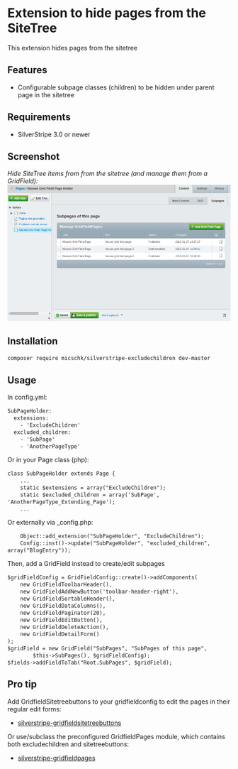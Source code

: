 Extension to hide pages from the SiteTree
=========================================

This extension hides pages from the sitetree

## Features

  * Configurable subpage classes (children) to be hidden under parent page in the sitetree

## Requirements

 * SilverStripe 3.0 or newer


## Screenshot
*Hide SiteTree items from from the sitetree (and manage them from a GridField):*
![](images/screenshots/holderscreen.png)


## Installation

```
composer require micschk/silverstripe-excludechildren dev-master
```

## Usage

In config.yml:

	SubPageHolder:
	  extensions:
		- 'ExcludeChildren'
	  excluded_children:
		- 'SubPage'
		- 'AnotherPageType'

Or in your Page class (php):

	class SubPageHolder extends Page {
		...
		static $extensions = array("ExcludeChildren");
		static $excluded_children = array('SubPage', 'AnotherPageType_Extending_Page');
		...

Or externally via _config.php:

		Object::add_extension("SubPageHolder", "ExcludeChildren");
		Config::inst()->update("SubPageHolder", "excluded_children", array("BlogEntry"));

Then, add a GridField instead to create/edit subpages

	$gridFieldConfig = GridFieldConfig::create()->addComponents(
		new GridFieldToolbarHeader(),
		new GridFieldAddNewButton('toolbar-header-right'),
		new GridFieldSortableHeader(),
		new GridFieldDataColumns(),
		new GridFieldPaginator(20),
		new GridFieldEditButton(),
		new GridFieldDeleteAction(),
		new GridFieldDetailForm()
	);
	$gridField = new GridField("SubPages", "SubPages of this page", 
			$this->SubPages(), $gridFieldConfig);
	$fields->addFieldToTab("Root.SubPages", $gridField);

## Pro tip

Add GridfieldSitetreebuttons to your gridfieldconfig to edit the pages in their regular edit forms:
* [silverstripe-gridfieldsitetreebuttons](https://github.com/micschk/silverstripe-gridfieldsitetreebuttons)

Or use/subclass the preconfigured GridfieldPages module, which contains both excludechildren and sitetreebuttons:
* [silverstripe-gridfieldpages](https://github.com/micschk/silverstripe-gridfieldpages)